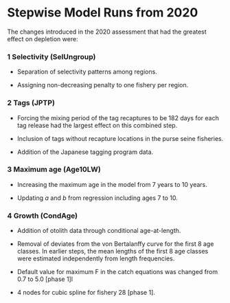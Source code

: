 # Stepwise Model Runs from 2020

The changes introduced in the 2020 assessment that had the greatest effect on
depletion were:

### 1 Selectivity (**SelUngroup**)

- Separation of selectivity patterns among regions.

- Assigning non-decreasing penalty to one fishery per region.

### 2 Tags (**JPTP**)

- Forcing the mixing period of the tag recaptures to be 182 days for each tag
  release had the largest effect on this combined step.

- Inclusion of tags without recapture locations in the purse seine fisheries.

- Addition of the Japanese tagging program data.

### 3 Maximum age (**Age10LW**)

- Increasing the maximum age in the model from 7 years to 10 years.

- Updating *a* and *b* from regression including ages 7 to 10.

### 4 Growth (**CondAge**)

- Addition of otolith data through conditional age-at-length.

- Removal of deviates from the von Bertalanffy curve for the first 8 age
  classes. In earlier steps, the mean lengths of the first 8 age classes were
  estimated independently from length frequencies.

- Default value for maximum F in the catch equations was changed from 0.7 to 5.0
  [phase 1]l

- 4 nodes for cubic spline for fishery 28 [phase 1].
